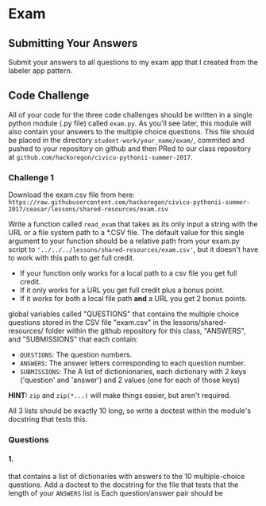 # Exam

## Submitting Your Answers

Submit your answers to all questions to my exam app that I created from the labeler app pattern.

## Code Challenge

All of your code for the three code challenges should be written in a single python module (.py file) called `exam.py`.
As you'll see later, this module will also contain your answers to the multiple choice questions.
This file should be placed in the directory `student-work/your_name/exam/`, commited and pushed to your repository on github and then PRed to our class repository at `github.com/hackoregon/civicu-pythonii-summer-2017`.


### Challenge 1

Download the exam.csv file from here: `https://raw.githubusercontent.com/hackoregon/civicu-pythonii-summer-2017/ceasar/lessons/shared-resources/exam.csv`

Write a function called `read_exam` that takes as its only input a string with the URL or a file system path to a *.CSV file.
The default value for this single argument to your function should be a relative path from your exam.py script to `'../../../lessons/shared-resources/exam.csv'`, but it doesn't have to work with this path to get full credit.

- If your function only works for a local path to a csv file you get full credit.
- If it only works for a URL you get full credit plus a bonus point.
- If it works for both a local file path **and** a URL you get 2 bonus points.



global variables called "QUESTIONS" that contains the multiple choice questions stored in the CSV file "exam.csv" in the lessons/shared-resources/ folder within the github repository for this class, "ANSWERS", and "SUBMISSIONS" that each contain:

- `QUESTIONS`: The question numbers.
- `ANSWERS`: The answer letters corresponding to each question number.
- `SUBMISSIONS`: The A list of dictionionaries, each dictionary with 2 keys ('question' and 'answer') and 2 values (one for each of those keys)

**HINT:** `zip` and `zip(*...)` will make things easier, but aren't required.

All 3 lists should be exactly 10 long, so write a doctest within the module's docstring that tests this.


### Questions

#### 1. 
 that contains a list of dictionaries with answers to the 10 multiple-choice questions.
Add a doctest to the docstring for the file that tests that the length of your `ANSWERS` list is 
Each question/answer pair should be 

